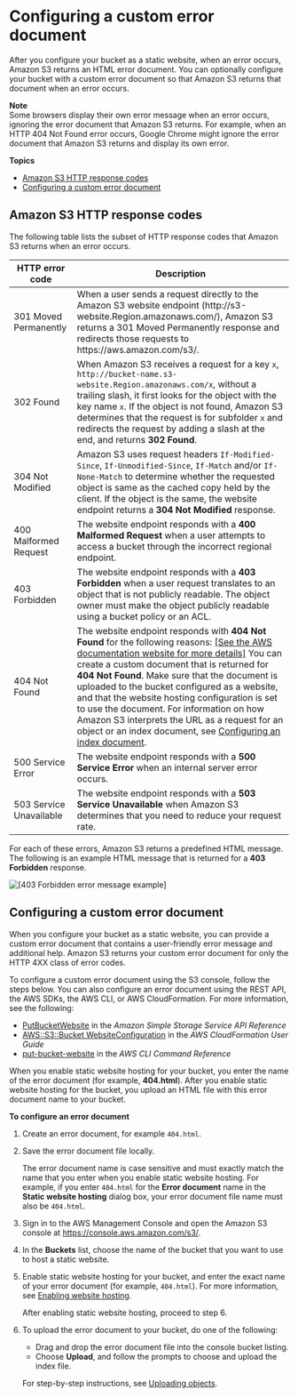 # Configuring a custom error document<a name="CustomErrorDocSupport"></a>

After you configure your bucket as a static website, when an error occurs, Amazon S3 returns an HTML error document\. You can optionally configure your bucket with a custom error document so that Amazon S3 returns that document when an error occurs\. 

**Note**  
Some browsers display their own error message when an error occurs, ignoring the error document that Amazon S3 returns\. For example, when an HTTP 404 Not Found error occurs, Google Chrome might ignore the error document that Amazon S3 returns and display its own error\.

**Topics**
+ [Amazon S3 HTTP response codes](#s3-http-error-codes)
+ [Configuring a custom error document](#custom-error-document)

## Amazon S3 HTTP response codes<a name="s3-http-error-codes"></a>

The following table lists the subset of HTTP response codes that Amazon S3 returns when an error occurs\. 


| HTTP error code | Description | 
| --- | --- | 
| 301 Moved Permanently | When a user sends a request directly to the Amazon S3 website endpoint \(http://s3\-website\.Region\.amazonaws\.com/\), Amazon S3 returns a 301 Moved Permanently response and redirects those requests to https://aws\.amazon\.com/s3/\. | 
| 302 Found |  When Amazon S3 receives a request for a key `x`, `http://bucket-name.s3-website.Region.amazonaws.com/x`, without a trailing slash, it first looks for the object with the key name `x`\. If the object is not found, Amazon S3 determines that the request is for subfolder `x` and redirects the request by adding a slash at the end, and returns **302 Found**\.   | 
| 304 Not Modified |  Amazon S3 uses request headers `If-Modified-Since`, `If-Unmodified-Since`, `If-Match` and/or `If-None-Match` to determine whether the requested object is same as the cached copy held by the client\. If the object is the same, the website endpoint returns a **304 Not Modified** response\.  | 
| 400 Malformed Request |  The website endpoint responds with a **400 Malformed Request** when a user attempts to access a bucket through the incorrect regional endpoint\.   | 
| 403 Forbidden |  The website endpoint responds with a **403 Forbidden** when a user request translates to an object that is not publicly readable\. The object owner must make the object publicly readable using a bucket policy or an ACL\.   | 
| 404 Not Found |  The website endpoint responds with **404 Not Found** for the following reasons: [\[See the AWS documentation website for more details\]](http://docs.aws.amazon.com/AmazonS3/latest/userguide/CustomErrorDocSupport.html) You can create a custom document that is returned for **404 Not Found**\. Make sure that the document is uploaded to the bucket configured as a website, and that the website hosting configuration is set to use the document\. For information on how Amazon S3 interprets the URL as a request for an object or an index document, see [Configuring an index document](IndexDocumentSupport.md)\.   | 
| 500 Service Error |  The website endpoint responds with a **500 Service Error** when an internal server error occurs\.  | 
| 503 Service Unavailable |  The website endpoint responds with a **503 Service Unavailable** when Amazon S3 determines that you need to reduce your request rate\.   | 

 For each of these errors, Amazon S3 returns a predefined HTML message\. The following is an example HTML message that is returned for a **403 Forbidden** response\.

![\[403 Forbidden error message example\]](http://docs.aws.amazon.com/AmazonS3/latest/userguide/images/WebsiteErrorExample403.png)

## Configuring a custom error document<a name="custom-error-document"></a>

When you configure your bucket as a static website, you can provide a custom error document that contains a user\-friendly error message and additional help\. Amazon S3 returns your custom error document for only the HTTP 4XX class of error codes\. 

To configure a custom error document using the S3 console, follow the steps below\. You can also configure an error document using the REST API, the AWS SDKs, the AWS CLI, or AWS CloudFormation\. For more information, see the following:
+ [PutBucketWebsite](https://docs.aws.amazon.com/AmazonS3/latest/API/API_PutBucketWebsite.html) in the *Amazon Simple Storage Service API Reference*
+ [AWS::S3::Bucket WebsiteConfiguration](https://docs.aws.amazon.com/AWSCloudFormation/latest/UserGuide/aws-properties-s3-websiteconfiguration.html) in the *AWS CloudFormation User Guide*
+ [put\-bucket\-website](https://awscli.amazonaws.com/v2/documentation/api/latest/reference/s3api/put-bucket-website.html) in the *AWS CLI Command Reference*

When you enable static website hosting for your bucket, you enter the name of the error document \(for example, **404\.html**\)\. After you enable static website hosting for the bucket, you upload an HTML file with this error document name to your bucket\.

**To configure an error document**

1. Create an error document, for example `404.html`\.

1. Save the error document file locally\.

   The error document name is case sensitive and must exactly match the name that you enter when you enable static website hosting\. For example, if you enter `404.html` for the **Error document** name in the **Static website hosting** dialog box, your error document file name must also be `404.html`\.

1. Sign in to the AWS Management Console and open the Amazon S3 console at [https://console\.aws\.amazon\.com/s3/](https://console.aws.amazon.com/s3/)\.

1. In the **Buckets** list, choose the name of the bucket that you want to use to host a static website\.

1. Enable static website hosting for your bucket, and enter the exact name of your error document \(for example, `404.html`\)\. For more information, see [Enabling website hosting](EnableWebsiteHosting.md)\.

   After enabling static website hosting, proceed to step 6\. 

1. To upload the error document to your bucket, do one of the following:
   + Drag and drop the error document file into the console bucket listing\.
   + Choose **Upload**, and follow the prompts to choose and upload the index file\.

   For step\-by\-step instructions, see [Uploading objects](upload-objects.md)\.